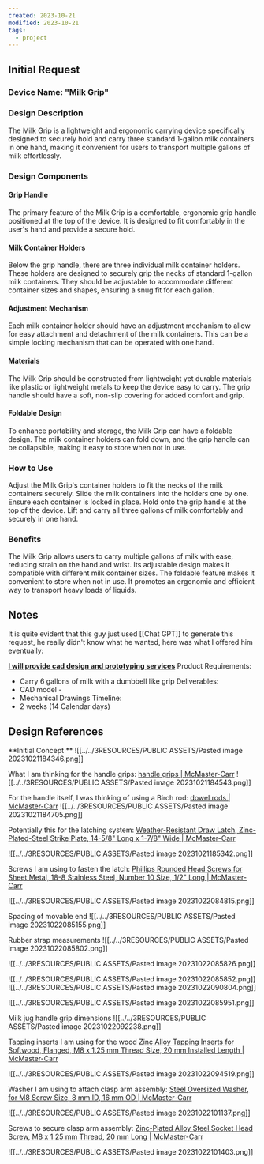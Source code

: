 ```yaml
---
created: 2023-10-21
modified: 2023-10-21
tags:
  - project
---
```

## Initial Request
### Device Name: "Milk Grip" 
### Design Description 
The Milk Grip is a lightweight and ergonomic carrying device specifically designed to securely hold and carry three standard 1-gallon milk containers in one hand, making it convenient for users to transport multiple gallons of milk effortlessly. 
### Design Components
#### Grip Handle 
The primary feature of the Milk Grip is a comfortable, ergonomic grip handle positioned at the top of the device. It is designed to fit comfortably in the user's hand and provide a secure hold. 

#### Milk Container Holders 
Below the grip handle, there are three individual milk container holders. These holders are designed to securely grip the necks of standard 1-gallon milk containers. They should be adjustable to accommodate different container sizes and shapes, ensuring a snug fit for each gallon. 

#### Adjustment Mechanism 
Each milk container holder should have an adjustment mechanism to allow for easy attachment and detachment of the milk containers. This can be a simple locking mechanism that can be operated with one hand. 

#### Materials 
The Milk Grip should be constructed from lightweight yet durable materials like plastic or lightweight metals to keep the device easy to carry. The grip handle should have a soft, non-slip covering for added comfort and grip. 

#### Foldable Design 
To enhance portability and storage, the Milk Grip can have a foldable design. The milk container holders can fold down, and the grip handle can be collapsible, making it easy to store when not in use. 

### How to Use
Adjust the Milk Grip's container holders to fit the necks of the milk containers securely. Slide the milk containers into the holders one by one. Ensure each container is locked in place. Hold onto the grip handle at the top of the device. Lift and carry all three gallons of milk comfortably and securely in one hand. 

### Benefits 
The Milk Grip allows users to carry multiple gallons of milk with ease, reducing strain on the hand and wrist. Its adjustable design makes it compatible with different milk container sizes. The foldable feature makes it convenient to store when not in use. It promotes an ergonomic and efficient way to transport heavy loads of liquids.

## Notes
It is quite evident that this guy just used [[Chat GPT]] to generate this request, he really didn't know what he wanted, here was what I offered him eventually: 

**[I will provide cad design and prototyping services](http://www.fiverr.com/loganalexand383/provide-cad-design-and-prototyping-services?funnel=9050e34b13c4051a1b95e83f17edd2f0)**
Product Requirements: 
- Carry 6 gallons of milk with a dumbbell like grip 
Deliverables: 
- CAD model - 
- Mechanical Drawings 
Timeline: 
- 2 weeks (14 Calendar days)

## Design References
**Initial Concept **
![[../../3RESOURCES/PUBLIC ASSETS/Pasted image 20231021184346.png]]

What I am thinking for the handle grips: [handle grips | McMaster-Carr](https://www.mcmaster.com/products/handle-grips/cut-to-length-grips/od~1-3-4/)
![[../../3RESOURCES/PUBLIC ASSETS/Pasted image 20231021184543.png]]

For the handle itself, I was thinking of using a Birch rod: [dowel rods | McMaster-Carr](https://www.mcmaster.com/products/dowel-rods/diameter~1-75/diameter~1-3-4/?s=wood+dowel+rods)
![[../../3RESOURCES/PUBLIC ASSETS/Pasted image 20231021184705.png]]

Potentially this for the latching system: [Weather-Resistant Draw Latch, Zinc-Plated-Steel Strike Plate, 14-5/8" Long x 1-7/8" Wide | McMaster-Carr](https://www.mcmaster.com/4015A21/)

![[../../3RESOURCES/PUBLIC ASSETS/Pasted image 20231021185342.png]]

Screws I am using to fasten the latch: [Phillips Rounded Head Screws for Sheet Metal, 18-8 Stainless Steel, Number 10 Size, 1/2" Long | McMaster-Carr](https://www.mcmaster.com/92470A242/)

![[../../3RESOURCES/PUBLIC ASSETS/Pasted image 20231022084815.png]]

Spacing of movable end 
![[../../3RESOURCES/PUBLIC ASSETS/Pasted image 20231022085155.png]]

Rubber strap measurements
![[../../3RESOURCES/PUBLIC ASSETS/Pasted image 20231022085802.png]]

![[../../3RESOURCES/PUBLIC ASSETS/Pasted image 20231022085826.png]]

![[../../3RESOURCES/PUBLIC ASSETS/Pasted image 20231022085852.png]]
![[../../3RESOURCES/PUBLIC ASSETS/Pasted image 20231022090804.png]]


![[../../3RESOURCES/PUBLIC ASSETS/Pasted image 20231022085951.png]]

Milk jug handle grip dimensions 
![[../../3RESOURCES/PUBLIC ASSETS/Pasted image 20231022092238.png]]

Tapping inserts I am using for the wood
[Zinc Alloy Tapping Inserts for Softwood, Flanged, M8 x 1.25 mm Thread Size, 20 mm Installed Length | McMaster-Carr](https://www.mcmaster.com/95596A610/)

![[../../3RESOURCES/PUBLIC ASSETS/Pasted image 20231022094519.png]]

Washer I am using to attach clasp arm assembly: [Steel Oversized Washer, for M8 Screw Size, 8 mm ID, 16 mm OD | McMaster-Carr](https://www.mcmaster.com/96505A116/)

![[../../3RESOURCES/PUBLIC ASSETS/Pasted image 20231022101137.png]]

Screws to secure clasp arm assembly: [Zinc-Plated Alloy Steel Socket Head Screw, M8 x 1.25 mm Thread, 20 mm Long | McMaster-Carr](https://www.mcmaster.com/90128A274/)

![[../../3RESOURCES/PUBLIC ASSETS/Pasted image 20231022101403.png]]

